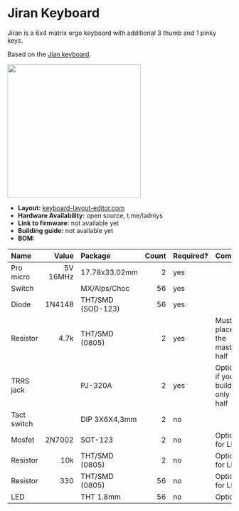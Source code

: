 # Jiran Keyboard
Jiran is a 6x4 matrix ergo keyboard with additional 3 thumb and 1 pinky keys. 

Based on the [Jian keyboard](https://docs.google.com/forms/d/e/1FAIpQLSdwGvwtzIbPnHGXDWHnTBHZ2Rppxo7zm2IfQFo6qOxk6CD4sg/viewform).

<img src="https://raw.githubusercontent.com/Ladniy/jiran-keyboard/master/Pcb/Design/Pcb.png" data-canonical-src="Render" height="300"/>

* __Layout:__ [keyboard-layout-editor.com](http://www.keyboard-layout-editor.com/#/gists/0547cd126f61f8c3f76b0a9952901da4)
* __Hardware Availability:__ open source, t.me/ladniys
* __Link to firmware:__ not available yet
* __Building guide:__ not available yet
* __BOM:__

| Name           | Value         | Package           | Count        | Required? | Comment            |
| :------------- | ------------: | :---------------- | -----------: | :-------- | :----------------- |
| Pro micro      | 5V 16MHz      |     17.78x33.02mm | 2            |  yes      |                    |
| Switch         |               | MX/Alps/Choc      | 56           |  yes      |                    |
| Diode          | 1N4148        | THT/SMD (SOD-123) | 56           |  yes      |                    |
| Resistor       | 4.7k          | THT/SMD (0805)    | 2            |  yes      | Must be placed on the master half |
| TRRS jack      |               | PJ-320A           | 2            |  yes      | Optional if you're building only one half  
| Tact switch    |               | DIP 3X6X4,3mm     | 2            |  no       |                    |
| Mosfet         | 2N7002        | SOT-123           | 2            |  no       | Optional for LED's |
| Resistor       | 10k           | THT/SMD (0805)    | 2            |  no       | Optional for LED's |
| Resistor       | 330           | THT/SMD (0805)    | 56           |  no       | Optional for LED's |
| LED            |               | THT 1.8mm         | 56           |  no       | Optional           |
